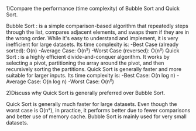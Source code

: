 1)Compare the performance (time complexity) of Bubble Sort and Quick Sort.

Bubble Sort : is a simple comparison-based algorithm that repeatedly steps through the list, compares adjacent elements, and swaps them if they are in the wrong order.
While it's easy to understand and implement, it is very inefficient for large datasets. Its time complexity is:
-Best Case (already sorted): O(n)
-Average Case: O(n²)
-Worst Case (reversed): O(n²)
Quick Sort : is a highly efficient divide-and-conquer algorithm. It works by selecting a pivot, partitioning the array around the pivot, and then recursively sorting the partitions.
Quick Sort is generally faster and more suitable for larger inputs. Its time complexity is:
-Best Case: O(n log n)
-Average Case: O(n log n)
-Worst Case: O(n²) 

2)Discuss why Quick Sort is generally preferred over Bubble Sort.

Quick Sort is generally much faster for large datasets.
Even though the worst case is O(n²), in practice, it performs better due to fewer comparisons and better use of memory cache.
Bubble Sort is mainly used for very small datasets.

